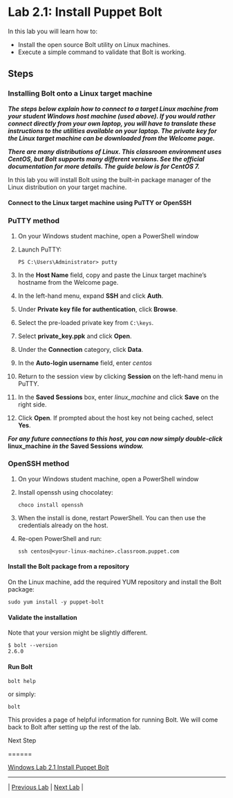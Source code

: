 # Lab 2.1: Install Puppet Bolt

In this lab you will learn how to:

* Install the open source Bolt utility on Linux machines.
* Execute a simple command to validate that Bolt is working.

## Steps

### Installing Bolt onto a **Linux** target machine

**_The steps below explain how to connect to a target Linux machine from your student Windows host machine (used above). If you would rather connect directly from your own laptop, you will have to translate these instructions to the utilities available on your laptop. The private key for the Linux target machine can be downloaded from the Welcome page._**

**_There are many distributions of Linux. This classroom environment uses CentOS, but Bolt supports many different versions. See the official documentation for more details. The guide below is for CentOS 7._**

In this lab you will install Bolt using the built-in package manager of the Linux distribution on your target machine.

#### Connect to the Linux target machine using PuTTY or OpenSSH

### PuTTY method

1. On your Windows student machine, open a PowerShell window
1. Launch PuTTY:

   ```PS C:\Users\Administrator> putty```

1. In the **Host Name** field, copy and paste the Linux target machine’s hostname from the Welcome page.
1. In the left-hand menu, expand **SSH** and click **Auth**.
1. Under **Private key file for authentication**, click **Browse**.
1. Select the pre-loaded private key from `C:\keys`.
1. Select **private_key.ppk** and click **Open**.
1. Under the **Connection** category, click **Data**.
1. In the **Auto-login username** field, enter *centos*
1. Return to the session view by clicking **Session** on the left-hand menu in PuTTY.
1. In the **Saved Sessions** box, enter *linux_machine* and click **Save** on the right side.
1. Click **Open**. If prompted about the host key not being cached, select **Yes**.

**_For any future connections to this host, you can now simply double-click_** **linux_machine** **_in the_** **Saved Sessions** **_window._**

### OpenSSH method

1. On your Windows student machine, open a PowerShell window
1. Install openssh using chocolatey:

   ```choco install openssh```

1. When the install is done, restart PowerShell. You can then use the credentials already on the host.
1. Re-open PowerShell and run:

   ```ssh centos@<your-linux-machine>.classroom.puppet.com```

#### Install the Bolt package from a repository

On the Linux machine, add the required YUM repository and install the Bolt package:

```sudo yum install -y puppet-bolt```

#### Validate the installation

Note that your version might be slightly different.

```plaintext
$ bolt --version
2.6.0
```

#### Run Bolt

```bolt help```

or simply:

```bolt```

This provides a page of helpful information for running Bolt. We will come back to Bolt after setting up the rest of the lab.

Next Step

======

[Windows Lab 2.1 Install Puppet Bolt](../../Windows/lab-02.1-Install-Puppet-Bolt)

---

|  [Previous Lab](../lab-01.1-Puppet-product-overview)  |  [Next Lab](../lab-02.2-Running-Bolt-Commands)  |
